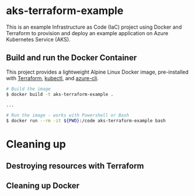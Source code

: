 # aks-terraform-example

This is an example Infrastructure as Code (IaC) project using Docker and Terraform to provision and deploy an example application on Azure Kubernetes Service (AKS).

## Build and run the Docker Container

This project provides a lightweight Alpine Linux Docker image, pre-installed with [Terraform](https://github.com/hashicorp/terraform/releases), [kubectl](https://github.com/kubernetes/kubernetes/releases), and [azure-cli](https://github.com/Azure/azure-cli/releases).
```bash
# Build the image
$ docker build -t aks-terraform-example .

...

# Run the image - works with Powershell or Bash
$ docker run --rm -it ${PWD}:/code aks-terraform-example bash 
```

# Cleaning up

## Destroying resources with Terraform

## Cleaning up Docker